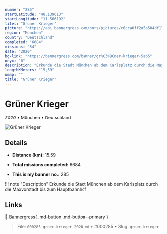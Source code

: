 ```yaml
---
nummer: "285"
startLatitude: "48.139613"
startLongitude: "11.566192"
titel: "Grüner Krieger"
picture: "https://api.bannergress.com/bnrs/pictures/c6cca0ff2a5a504df17fa983e4b3e143"
region: "München"
country: "Deutschland"
completed: "6684"
missions: "54"
date: "2020"
bg-link: "https://bannergress.com/banner/gr%C3%BCner-krieger-5ab5"
onyx: "0"
description: "Erkunde die Stadt München ab dem Karlsplatz durch die Maxvorstadt bis zum Hauptbahnhof"
lengthKMeters: "15,59"
umap: ""
title: "Grüner Krieger"
---
```

# Grüner Krieger

*2020* • München • Deutschland

![Grüner Krieger](https://api.bannergress.com/bnrs/pictures/c6cca0ff2a5a504df17fa983e4b3e143)

## Details
- **Distance (km):** 15.59

- **Total missions completed:** 6684
- **This is my banner no.:** 285


!!! note "Description"
    Erkunde die Stadt München ab dem Karlsplatz durch die Maxvorstadt bis zum Hauptbahnhof



## Links
[🔗 Bannergress](https://bannergress.com/banner/gr%C3%BCner-krieger-5ab5){ .md-button .md-button--primary }



> File: `000285_grner-krieger_2020.md` • #000285 • Slug: `grner-krieger`

